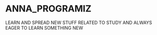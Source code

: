 # ANNA_PROGRAMIZ
LEARN AND SPREAD NEW STUFF RELATED TO STUDY AND ALWAYS EAGER TO LEARN SOMETHING NEW
